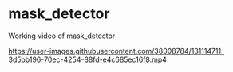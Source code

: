 # mask_detector

Working video of mask_detector 

https://user-images.githubusercontent.com/38008784/131114711-3d5bb196-70ec-4254-88fd-e4c685ec16f8.mp4

